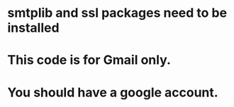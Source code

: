 # smtplib and ssl packages need to be installed

# This code is for Gmail only.

# You should have a google account.
